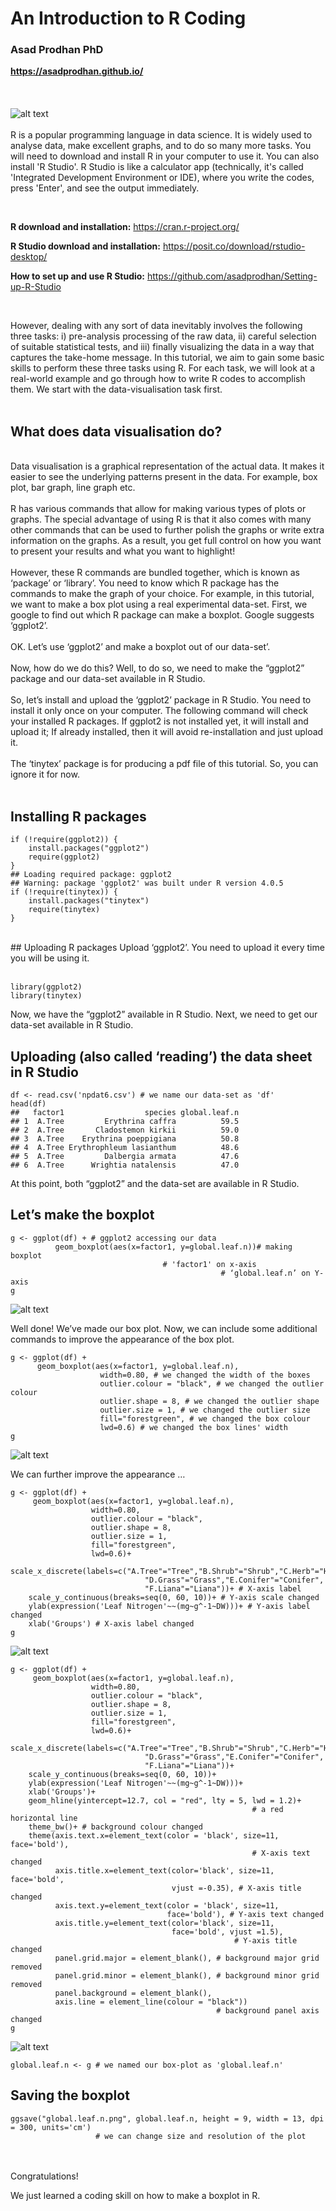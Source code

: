 # **An Introduction to R Coding** <br />

### **Asad Prodhan PhD** 


**https://asadprodhan.github.io/**
<br />
<br />
<br />
<br />
![alt text](https://github.com/asadprodhan/An-introduction-to-R-coding/blob/main/cover_image.png)
<br />
<br />
R is a popular programming language in data science. It is widely used to analyse data, make excellent graphs, and to do so many more tasks. You will need to download and install R in your computer to use it. You can also install 'R Studio'. R Studio is like a calculator app (technically, it's called 'Integrated Development Environment or IDE), where you write the codes, press 'Enter', and see the output immediately. 

<br />

**R download and installation:** https://cran.r-project.org/


**R Studio download and installation:** https://posit.co/download/rstudio-desktop/


**How to set up and use R Studio:** https://github.com/asadprodhan/Setting-up-R-Studio

<br />

However, dealing with any sort of data inevitably involves the following three tasks: i) pre-analysis processing of the raw data, ii) careful selection of suitable statistical tests, and iii) finally visualizing the data in a way that captures the take-home message. In this tutorial, we aim to gain some basic skills to perform these three tasks using R.  For each task, we will look at a real-world example and go through how to write R codes to accomplish them. We start with the data-visualisation task first.
<br />
<br />
## **What does data visualisation do?**
<br />
Data visualisation is a graphical representation of the actual data. It makes it easier to see the underlying patterns present in the data. For example, box plot, bar graph, line graph etc.
<br />
<br />
R has various commands that allow for making various types of plots or graphs. The special advantage of using R is that it also comes with many other commands that can be used to further polish the graphs or write extra information on the graphs. As a result, you get full control on how you want to present your results and what you want to highlight!
<br />
<br />
However, these R commands are bundled together, which is known as ‘package’ or ‘library’. You need to know which R package has the commands to make the graph of your choice. For example, in this tutorial, we want to make a box plot using a real experimental data-set. First, we google to find out which R package can make a boxplot. Google suggests ‘ggplot2’.
<br />
<br />
OK. Let’s use ‘ggplot2’ and make a boxplot out of our data-set’.
<br />
<br />
Now, how do we do this? Well, to do so, we need to make the “ggplot2” package and our data-set available in R Studio.
<br />
<br />
So, let’s install and upload the ‘ggplot2’ package in R Studio. You need to install it only once on your computer. The following command will check your installed R packages. If ggplot2 is not installed yet, it will install and upload it; If already installed, then it will avoid re-installation and just upload it.
<br />
<br />
The ‘tinytex’ package is for producing a pdf file of this tutorial. So, you can ignore it for now.
<br />
<br />

## Installing R packages

```
if (!require(ggplot2)) {
    install.packages("ggplot2")
    require(ggplot2)  
}
## Loading required package: ggplot2
## Warning: package 'ggplot2' was built under R version 4.0.5
if (!require(tinytex)) {
    install.packages("tinytex")
    require(tinytex)  
}
```
<br />
## Uploading R packages
Upload ‘ggplot2’. You need to upload it every time you will be using it.
<br />
<br />

```
library(ggplot2)
library(tinytex)
```
Now, we have the “ggplot2” available in R Studio. Next, we need to get our data-set available in R Studio.

## Uploading (also called ‘reading’) the data sheet in R Studio

```
df <- read.csv('npdat6.csv') # we name our data-set as 'df'
head(df)
##   factor1                  species global.leaf.n
## 1  A.Tree         Erythrina caffra          59.5
## 2  A.Tree       Cladostemon kirkii          59.0
## 3  A.Tree    Erythrina poeppigiana          50.8
## 4  A.Tree Erythrophleum lasianthum          48.6
## 5  A.Tree         Dalbergia armata          47.6
## 6  A.Tree      Wrightia natalensis          47.0
```
At this point, both “ggplot2” and the data-set are available in R Studio. 

## Let’s make the boxplot

```
g <- ggplot(df) + # ggplot2 accessing our data
          geom_boxplot(aes(x=factor1, y=global.leaf.n))# making boxplot
								  # 'factor1' on x-axis
                                               # ‘global.leaf.n’ on Y-axis
g	
```
![alt text](https://github.com/asadprodhan/An-introduction-to-R-coding/blob/main/global.leaf.n_v1.png)

Well done! We’ve made our box plot. Now, we can include some additional commands to improve the appearance of the box plot.

```
g <- ggplot(df) +
      geom_boxplot(aes(x=factor1, y=global.leaf.n),
                    width=0.80, # we changed the width of the boxes
                    outlier.colour = "black", # we changed the outlier colour
                    outlier.shape = 8, # we changed the outlier shape
                    outlier.size = 1, # we changed the outlier size
                    fill="forestgreen", # we changed the box colour
                    lwd=0.6) # we changed the box lines' width
g
```
![alt text](https://github.com/asadprodhan/An-introduction-to-R-coding/blob/main/global.leaf.n_v2.png)

We can further improve the appearance …

```
g <- ggplot(df) +
     geom_boxplot(aes(x=factor1, y=global.leaf.n),
                  width=0.80,
                  outlier.colour = "black",
                  outlier.shape = 8,
                  outlier.size = 1,
                  fill="forestgreen",
                  lwd=0.6)+
    scale_x_discrete(labels=c("A.Tree"="Tree","B.Shrub"="Shrub","C.Herb"="Herb", 
                              "D.Grass"="Grass","E.Conifer"="Conifer",
                              "F.Liana"="Liana"))+ # X-axis label
    scale_y_continuous(breaks=seq(0, 60, 10))+ # Y-axis scale changed
    ylab(expression('Leaf Nitrogen'~~(mg~g^-1~DW)))+ # Y-axis label changed
    xlab('Groups') # X-axis label changed
g
```
![alt text](https://github.com/asadprodhan/An-introduction-to-R-coding/blob/main/global.leaf.n_v3.png)

```
g <- ggplot(df) +
     geom_boxplot(aes(x=factor1, y=global.leaf.n),
                  width=0.80,
                  outlier.colour = "black",
                  outlier.shape = 8,
                  outlier.size = 1,
                  fill="forestgreen",
                  lwd=0.6)+
    scale_x_discrete(labels=c("A.Tree"="Tree","B.Shrub"="Shrub","C.Herb"="Herb", 
                              "D.Grass"="Grass","E.Conifer"="Conifer",
                              "F.Liana"="Liana"))+
    scale_y_continuous(breaks=seq(0, 60, 10))+ 
    ylab(expression('Leaf Nitrogen'~~(mg~g^-1~DW)))+ 
    xlab('Groups')+ 
    geom_hline(yintercept=12.7, col = "red", lty = 5, lwd = 1.2)+ 
                                                      # a red horizontal line
    theme_bw()+ # background colour changed
    theme(axis.text.x=element_text(color = 'black', size=11, face='bold'), 
                                                      # X-axis text changed
          axis.title.x=element_text(color='black', size=11, face='bold', 
                                    vjust =-0.35), # X-axis title changed
          axis.text.y=element_text(color = 'black', size=11, 
                                   face='bold'), # Y-axis text changed
          axis.title.y=element_text(color='black', size=11, 
                                    face='bold', vjust =1.5), 
                                                  # Y-axis title changed
          panel.grid.major = element_blank(), # background major grid removed
          panel.grid.minor = element_blank(), # background minor grid removed 
          panel.background = element_blank(), 
          axis.line = element_line(colour = "black")) 
                                              # background panel axis changed
g
```
![alt text](https://github.com/asadprodhan/An-introduction-to-R-coding/blob/main/global.leaf.n_v4.png)

```
global.leaf.n <- g # we named our box-plot as 'global.leaf.n'
```

## Saving the boxplot

```
ggsave("global.leaf.n.png", global.leaf.n, height = 9, width = 13, dpi = 300, units='cm')
                   # we can change size and resolution of the plot
```
<br />
<br />
Congratulations! 

We just learned a coding skill on how to make a boxplot in R.
<br />
<br />
<br />
<br />
